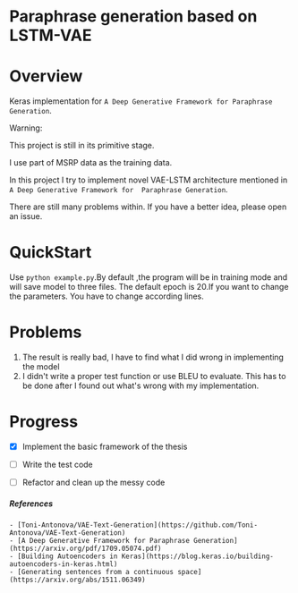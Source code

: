 # Paraphrase generation based on LSTM-VAE
# Overview
Keras implementation for 
`A Deep Generative Framework for Paraphrase Generation`.

Warning:

This project is still in its primitive stage. 

I use part of MSRP data as the training data.


In this project I try to implement novel VAE-LSTM architecture mentioned in `A Deep Generative Framework for 
Paraphrase Generation`.

There are still many problems within. 
If you have a better idea, please open an issue.

# QuickStart
Use `python example.py`.By default ,the program will be in training mode and 
will save model to three files. The default epoch is 20.If you want to change
the parameters. You have to change according lines.

# Problems
1. The result is really bad, I have to find what I did wrong in 
implementing the model
2. I didn't write a proper test function or use BLEU to 
evaluate. This has to be done after I found out what's wrong 
with my implementation.

# Progress
- [x] Implement the basic framework of the thesis
- [ ] Write the test code
- [ ] Refactor and clean up the messy code




##### References
    - [Toni-Antonova/VAE-Text-Generation](https://github.com/Toni-Antonova/VAE-Text-Generation)
    - [A Deep Generative Framework for Paraphrase Generation](https://arxiv.org/pdf/1709.05074.pdf)
    - [Building Autoencoders in Keras](https://blog.keras.io/building-autoencoders-in-keras.html)
    - [Generating sentences from a continuous space](https://arxiv.org/abs/1511.06349)
